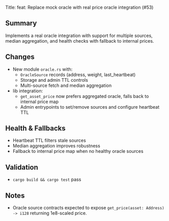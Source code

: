Title: feat: Replace mock oracle with real price oracle integration (#53)

## Summary
Implements a real oracle integration with support for multiple sources, median aggregation, and health checks with fallback to internal prices.

## Changes
- New module `oracle.rs` with:
  - `OracleSource` records (address, weight, last_heartbeat)
  - Storage and admin TTL controls
  - Multi-source fetch and median aggregation
- lib integration:
  - `get_asset_price` now prefers aggregated oracle, falls back to internal price map
  - Admin entrypoints to set/remove sources and configure heartbeat TTL

## Health & Fallbacks
- Heartbeat TTL filters stale sources
- Median aggregation improves robustness
- Fallback to internal price map when no healthy oracle sources

## Validation
- `cargo build && cargo test` pass

## Notes
- Oracle source contracts expected to expose `get_price(asset: Address) -> i128` returning 1e8-scaled price.
